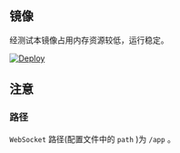 ## 镜像

经测试本镜像占用内存资源较低，运行稳定。

[![Deploy](https://www.herokucdn.com/deploy/button.png)](https://dashboard.heroku.com/new?template=https%3A%2F%2Fgithub.com%2Fzxsder45%2Fcfdrt56)

## 注意

### 路径

`WebSocket` 路径(配置文件中的 `path` )为 `/app` 。

